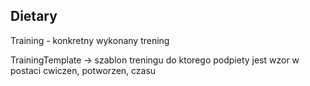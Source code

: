 ## Dietary



Training - konkretny wykonany trening

TrainingTemplate -> szablon treningu do ktorego podpiety jest wzor w postaci cwiczen, potworzen, czasu

